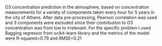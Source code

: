 O3 concentration prediction in the atmosphere, based on concentration measurements for a variety of components taken every hour for 5 years in the city of Athens.
After data pre-processing, Pearson correlation was used and 3 components were excluded since their contribution to O3 concentration was from low to irrelevant.
For the specific problem i used Bagging regressor from scikit-learn library and the metrics of the model were R-squared=0.79 and RMSE=0.21
